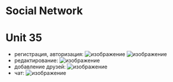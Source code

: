 # Social Network
# Unit 35
* регистрация, авторизация:
![изображение](https://user-images.githubusercontent.com/104310287/230421730-1ace762f-7276-4a00-ae59-b4d7232957ec.png)
![изображение](https://user-images.githubusercontent.com/104310287/230421935-3e8d4762-1f20-4a41-83ee-c6949b886237.png)
* редактирование: 
![изображение](https://user-images.githubusercontent.com/104310287/230422059-7ccda4b2-4cb0-4576-9763-90eb3b35c083.png)
* добавление друзей:
![изображение](https://user-images.githubusercontent.com/104310287/230422216-f6a73fca-dcea-4995-81fe-b576b7a0cc79.png)
* чат:
![изображение](https://user-images.githubusercontent.com/104310287/230422289-b68d90eb-bbae-40c1-a02c-6cb2d81033fe.png)
